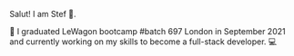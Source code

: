   Salut! I am Stef 🙂.
 

 🔭 I graduated LeWagon bootcamp #batch 697 London in September 2021 and currently working on my skills to become a full-stack developer.  💻
 

 

